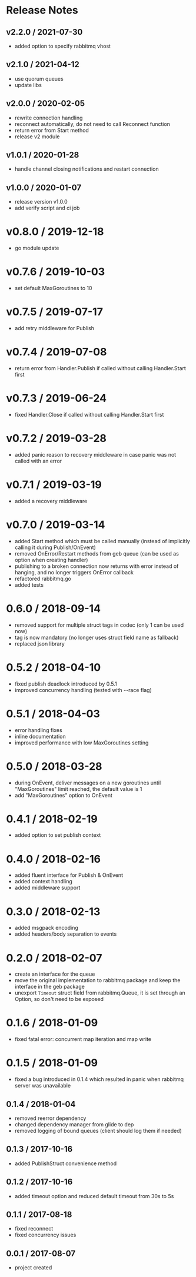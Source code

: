 # Release Notes

## v2.2.0 / 2021-07-30
- added option to specify rabbitmq vhost

## v2.1.0 / 2021-04-12
- use quorum queues
- update libs

## v2.0.0 / 2020-02-05
- rewrite connection handling
- reconnect automatically, do not need to call Reconnect function 
- return error from Start method
- release v2 module

## v1.0.1 / 2020-01-28
- handle channel closing notifications and restart connection 

## v1.0.0 / 2020-01-07
- release version v1.0.0
- add verify script and ci job 

# v0.8.0 / 2019-12-18
- go module update

# v0.7.6 / 2019-10-03
- set default MaxGoroutines to 10

# v0.7.5 / 2019-07-17
- add retry middleware for Publish

# v0.7.4 / 2019-07-08
- return error from Handler.Publish if called without calling Handler.Start first

# v0.7.3 / 2019-06-24
- fixed Handler.Close if called without calling Handler.Start first

# v0.7.2 / 2019-03-28
- added panic reason to recovery middleware in case panic was not called with an error

# v0.7.1 / 2019-03-19
- added a recovery middleware

# v0.7.0 / 2019-03-14
- added Start method which must be called manually (instead of implicitly calling it during Publish/OnEvent)
- removed OnError/Restart methods from geb queue (can be used as option when creating handler)
- publishing to a broken connection now returns with error instead of hanging, and no longer triggers OnError callback
- refactored rabbitmq.go
- added tests

# 0.6.0 / 2018-09-14
- removed support for multiple struct tags in codec (only 1 can be used now)
- tag is now mandatory (no longer uses struct field name as fallback)
- replaced json library

# 0.5.2 / 2018-04-10
- fixed publish deadlock introduced by 0.5.1
- improved concurrency handling (tested with --race flag)

# 0.5.1 / 2018-04-03
- error handling fixes
- inline documentation
- improved performance with low MaxGoroutines setting

# 0.5.0 / 2018-03-28
- during OnEvent, deliver messages on a new goroutines until "MaxGoroutines" limit reached, the default value is 1
- add "MaxGoroutines" option to OnEvent

# 0.4.1 / 2018-02-19
- added option to set publish context

# 0.4.0 / 2018-02-16
- added fluent interface for Publish & OnEvent
- added context handling
- added middleware support

# 0.3.0 / 2018-02-13
- added msgpack encoding
- added headers/body separation to events

# 0.2.0 / 2018-02-07
- create an interface for the queue
- move the original implementation to rabbitmq package and keep the interface in the geb package
- unexport `Timeout` struct field from rabbitmq.Queue, it is set through an Option, so don't need to be exposed

# 0.1.6 / 2018-01-09
- fixed fatal error: concurrent map iteration and map write

# 0.1.5 / 2018-01-09
- fixed a bug introduced in 0.1.4 which resulted in panic when rabbitmq server was unavailable

## 0.1.4 / 2018-01-04
- removed reerror dependency
- changed dependency manager from glide to dep
- removed logging of bound queues (client should log them if needed)

## 0.1.3 / 2017-10-16
- added PublishStruct convenience method

## 0.1.2 / 2017-10-16
- added timeout option and reduced default timeout from 30s to 5s

## 0.1.1 / 2017-08-18
- fixed reconnect
- fixed concurrency issues

## 0.0.1 / 2017-08-07
- project created
